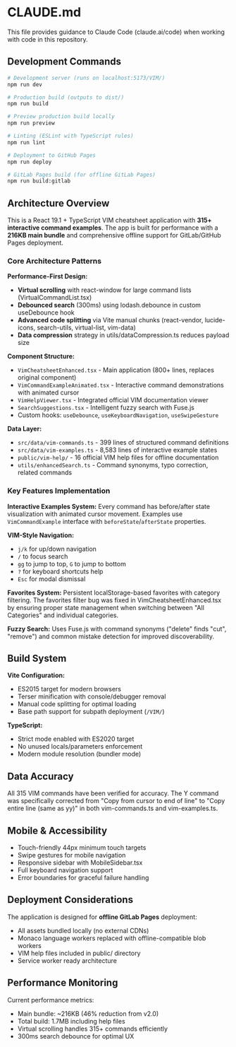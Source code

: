 # CLAUDE.md

This file provides guidance to Claude Code (claude.ai/code) when working with code in this repository.

## Development Commands

```bash
# Development server (runs on localhost:5173/VIM/)
npm run dev

# Production build (outputs to dist/)
npm run build

# Preview production build locally
npm run preview

# Linting (ESLint with TypeScript rules)
npm run lint

# Deployment to GitHub Pages  
npm run deploy

# GitLab Pages build (for offline GitLab Pages)
npm run build:gitlab
```

## Architecture Overview

This is a React 19.1 + TypeScript VIM cheatsheet application with **315+ interactive command examples**. The app is built for performance with a **216KB main bundle** and comprehensive offline support for GitLab/GitHub Pages deployment.

### Core Architecture Patterns

**Performance-First Design:**
- **Virtual scrolling** with react-window for large command lists (VirtualCommandList.tsx)
- **Debounced search** (300ms) using lodash.debounce in custom useDebounce hook
- **Advanced code splitting** via Vite manual chunks (react-vendor, lucide-icons, search-utils, virtual-list, vim-data)
- **Data compression** strategy in utils/dataCompression.ts reduces payload size

**Component Structure:**
- `VimCheatsheetEnhanced.tsx` - Main application (800+ lines, replaces original component)
- `VimCommandExampleAnimated.tsx` - Interactive command demonstrations with animated cursor
- `VimHelpViewer.tsx` - Integrated official VIM documentation viewer
- `SearchSuggestions.tsx` - Intelligent fuzzy search with Fuse.js
- Custom hooks: `useDebounce`, `useKeyboardNavigation`, `useSwipeGesture`

**Data Layer:**
- `src/data/vim-commands.ts` - 399 lines of structured command definitions
- `src/data/vim-examples.ts` - 8,583 lines of interactive example states
- `public/vim-help/` - 16 official VIM help files for offline documentation
- `utils/enhancedSearch.ts` - Command synonyms, typo correction, related commands

### Key Features Implementation

**Interactive Examples System:**
Every command has before/after state visualization with animated cursor movement. Examples use `VimCommandExample` interface with `beforeState`/`afterState` properties.

**VIM-Style Navigation:**
- `j/k` for up/down navigation
- `/` to focus search
- `gg` to jump to top, `G` to jump to bottom  
- `?` for keyboard shortcuts help
- `Esc` for modal dismissal

**Favorites System:**
Persistent localStorage-based favorites with category filtering. The favorites filter bug was fixed in VimCheatsheetEnhanced.tsx by ensuring proper state management when switching between "All Categories" and individual categories.

**Fuzzy Search:**
Uses Fuse.js with command synonyms ("delete" finds "cut", "remove") and common mistake detection for improved discoverability.

## Build System

**Vite Configuration:**
- ES2015 target for modern browsers
- Terser minification with console/debugger removal
- Manual code splitting for optimal loading
- Base path support for subpath deployment (`/VIM/`)

**TypeScript:**
- Strict mode enabled with ES2020 target
- No unused locals/parameters enforcement
- Modern module resolution (bundler mode)

## Data Accuracy

All 315 VIM commands have been verified for accuracy. The Y command was specifically corrected from "Copy from cursor to end of line" to "Copy entire line (same as yy)" in both vim-commands.ts and vim-examples.ts.

## Mobile & Accessibility

- Touch-friendly 44px minimum touch targets
- Swipe gestures for mobile navigation  
- Responsive sidebar with MobileSidebar.tsx
- Full keyboard navigation support
- Error boundaries for graceful failure handling

## Deployment Considerations

The application is designed for **offline GitLab Pages** deployment:
- All assets bundled locally (no external CDNs)
- Monaco language workers replaced with offline-compatible blob workers
- VIM help files included in public/ directory
- Service worker ready architecture

## Performance Monitoring

Current performance metrics:
- Main bundle: ~216KB (46% reduction from v2.0)
- Total build: 1.7MB including help files
- Virtual scrolling handles 315+ commands efficiently
- 300ms search debounce for optimal UX
